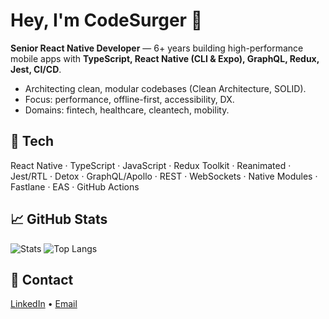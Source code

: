 # Hey, I'm CodeSurger 👋
**Senior React Native Developer** — 6+ years building high-performance mobile apps with **TypeScript, React Native (CLI & Expo), GraphQL, Redux, Jest, CI/CD**.

- Architecting clean, modular codebases (Clean Architecture, SOLID).
- Focus: performance, offline-first, accessibility, DX.
- Domains: fintech, healthcare, cleantech, mobility.

## 🔧 Tech
React Native · TypeScript · JavaScript · Redux Toolkit · Reanimated · Jest/RTL · Detox · GraphQL/Apollo · REST · WebSockets · Native Modules · Fastlane · EAS · GitHub Actions

## 📈 GitHub Stats
![Stats](https://github-readme-stats.vercel.app/api?username=CodeSurger&show_icons=true)
![Top Langs](https://github-readme-stats.vercel.app/api/top-langs/?username=CodeSurger&layout=compact)

## 💬 Contact
[LinkedIn](https://www.linkedin.com/in/yehor-bubyr/) • [Email](mailto:yehorbubyr@gmail.com)
